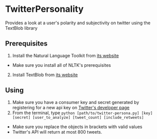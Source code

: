TwitterPersonality
==================

Provides a look at a user's polarity and subjectivity on twitter using the TextBlob library

Prerequisites
-------------
1. Install the Natural Language Toolkit from [its website](http://nltk.org)
 * Make sure you install all of NLTK's prerequisites
2. Install TextBlob from [its website](http://textblob.readthedocs.org/en/latest/)

Using
-----
1. Make sure you have a consumer key and secret generated by registering for a new api key on [Twitter's developer page](https://dev.twitter.com/)
2. From the terminal, type `python [path/to/twitter-persona.py] [key] [secret] [user_to_analyze] [tweet_count] [include_retweets]`
 * Make sure you replace the objects in brackets with valid values
 * Twitter's API will return at most 800 tweets.
